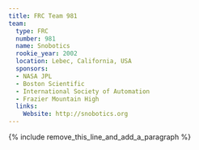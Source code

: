 ```yaml
---
title: FRC Team 981
team:
  type: FRC
  number: 981
  name: Snobotics
  rookie_year: 2002
  location: Lebec, California, USA
  sponsors:
  - NASA JPL
  - Boston Scientific
  - International Society of Automation
  - Frazier Mountain High
  links:
    Website: http://snobotics.org
---
```


{% include remove_this_line_and_add_a_paragraph %}